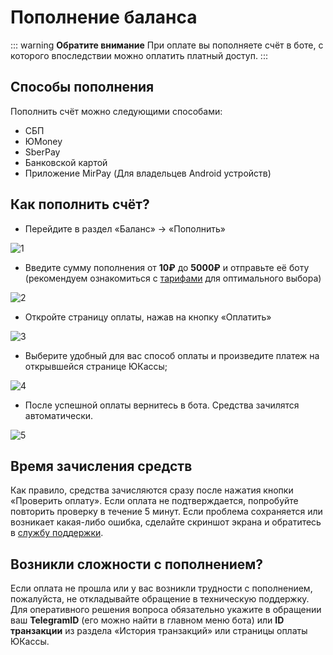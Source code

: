 # Пополнение баланса

::: warning **Обратите внимание**
При оплате вы пополняете счёт в боте, с которого впоследствии можно оплатить платный доступ.
:::

## Способы пополнения

Пополнить счёт можно следующими способами:

* СБП
* ЮMoney
* SberPay
* Банковской картой
* Приложение MirPay (Для владельцев Android устройств)

## Как пополнить счёт?

* Перейдите в раздел «Баланс» → «Пополнить»

![1](/balance-1.webp)

* Введите сумму пополнения от **10₽** до **5000₽** и отправьте её боту (рекомендуем ознакомиться с [тарифами](../bot-guide/prices.md) для оптимального выбора)

![2](/balance-2.webp)

* Откройте страницу оплаты, нажав на кнопку «Оплатить»

![3](/balance-3.webp)

* Выберите удобный для вас способ оплаты и произведите платеж на открывшейся странице ЮКассы;

![4](/balance-4.webp)


* После успешной оплаты вернитесь в бота. Средства зачилятся автоматически. 

![5](/balance-5.webp)

## Время зачисления средств

Как правило, средства зачисляются сразу после нажатия кнопки «Проверить оплату». Если оплата не подтверждается, попробуйте повторить проверку в течение 5 минут. Если проблема сохраняется или возникает какая-либо ошибка, сделайте скриншот экрана и обратитесь в [службу поддержки](https://t.me/SaturnVPN_Support).

## Возникли сложности с пополнением?

Если оплата не прошла или у вас возникли трудности с пополнением, пожалуйста, не откладывайте обращение в техническую поддержку. Для оперативного решения вопроса обязательно укажите в обращении ваш **TelegramID** (его можно найти в главном меню бота) или **ID транзакции** из раздела «История транзакций» или страницы оплаты ЮКассы.